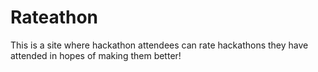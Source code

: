 # Rateathon

This is a site where hackathon attendees can rate hackathons they have attended in hopes of making them better!
